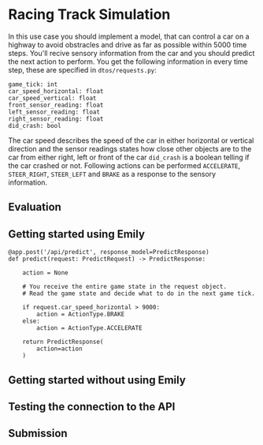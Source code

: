 # Racing Track Simulation
In this use case you should implement a model, that can control a car on a highway to avoid obstracles and drive as far as possible within 5000 time steps. You'll recive sensory information from the car and you should predict the next action to perform.
You get the following information in every time step, these are specified in `dtos/requests.py`:
```
game_tick: int
car_speed_horizontal: float
car_speed_vertical: float
front_sensor_reading: float
left_sensor_reading: float
right_sensor_reading: float
did_crash: bool
```
The car speed describes the speed of the car in either horizontal or vertical direction and the sensor readings states how close other objects are to the car from either right, left or front of the car `did_crash` is a boolean telling if the car crashed or not. Following actions can be performed `ACCELERATE`, `STEER_RIGHT`, `STEER_LEFT` and `BRAKE` as a response to the sensory information.

## Evaluation


## Getting started using Emily


```
@app.post('/api/predict', response_model=PredictResponse)
def predict(request: PredictRequest) -> PredictResponse:

    action = None

    # You receive the entire game state in the request object.
    # Read the game state and decide what to do in the next game tick.

    if request.car_speed_horizontal > 9000:
        action = ActionType.BRAKE
    else:
        action = ActionType.ACCELERATE

    return PredictResponse(
        action=action
    )
```

## Getting started without using Emily



## Testing the connection to the API

## Submission

